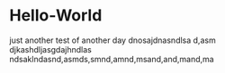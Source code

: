 # Hello-World


just another test of another day
dnosajdnasndlsa d,asm djkashdljasgdajhndlas
ndsaklndasnd,asmds,smnd,amnd,msand,and,mand,ma
